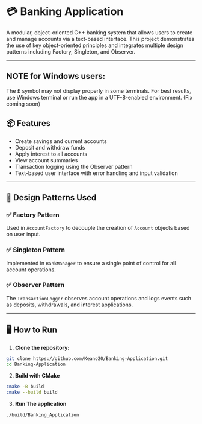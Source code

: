 # 💳 Banking Application

A modular, object-oriented C++ banking system that allows users to create and manage accounts via a text-based interface. This project demonstrates the use of key object-oriented principles and integrates multiple design patterns including Factory, Singleton, and Observer.

---

## NOTE for Windows users:
The £ symbol may not display properly in some terminals. For best results, use Windows terminal or run the app in a UTF-8-enabled environment. (Fix coming soon)

## 📦 Features

- Create savings and current accounts
- Deposit and withdraw funds
- Apply interest to all accounts
- View account summaries
- Transaction logging using the Observer pattern
- Text-based user interface with error handling and input validation

---

## 🧠 Design Patterns Used

### ✅ Factory Pattern
Used in `AccountFactory` to decouple the creation of `Account` objects based on user input.

### ✅ Singleton Pattern
Implemented in `BankManager` to ensure a single point of control for all account operations.

### ✅ Observer Pattern
The `TransactionLogger` observes account operations and logs events such as deposits, withdrawals, and interest applications.

---
## 🖥️ How to Run

1. **Clone the repository:**

```bash
git clone https://github.com/Keano20/Banking-Application.git
cd Banking-Application
```

2. **Build with CMake**

```bash
cmake -B build
cmake --build build
```

3. **Run The application**

```bash
./build/Banking_Application
```
